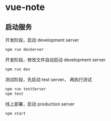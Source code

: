 # vue-note

## 启动服务


开发阶段，启动 development server

```bash
npm run devServer
```

开发阶段，修改文件自动启动 development server

```bash
npm run dev
```

测试阶段，先启动 test server， 再执行测试

```bash
npm run testServer
npm test
```

线上部署，启动 production server

```bash
npm start
```


